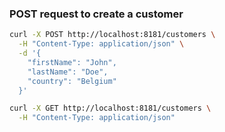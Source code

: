 ### POST request to create a customer

````bash
curl -X POST http://localhost:8181/customers \
  -H "Content-Type: application/json" \
  -d '{
    "firstName": "John",
    "lastName": "Doe",
    "country": "Belgium"
  }'
````

````bash
curl -X GET http://localhost:8181/customers \
  -H "Content-Type: application/json"
````